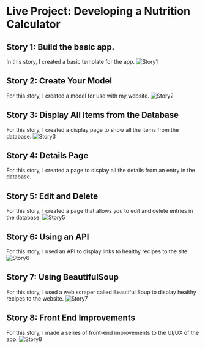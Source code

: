 # Live Project: Developing a Nutrition Calculator
## Story 1: Build the basic app.
In this story, I created a basic template for the app.
![Story1](https://user-images.githubusercontent.com/99293073/171049164-afa20617-352e-4aca-b184-ac716a1803b2.PNG)
## Story 2: Create Your Model
For this story, I created a model for use with my website.
![Story2](https://user-images.githubusercontent.com/99293073/171049265-ec24f483-139b-43e4-8de4-0e454009985c.PNG)
## Story 3: Display All Items from the Database
For this story, I created a display page to show all the items from the database.
![Story3](https://user-images.githubusercontent.com/99293073/171049302-15919e2e-a6e1-4cf0-ad75-e7a01d7655bb.PNG)
## Story 4: Details Page
For this story, I created a page to display all the details from an entry in the database.
## Story 5: Edit and Delete
For this story, I created a page that allows you to edit and delete entries in the database.
![Story5](https://user-images.githubusercontent.com/99293073/171049625-94162128-b84a-4ffe-81e2-db8f00a2b5e5.png)
## Story 6: Using an API
For this story, I used an API to display links to healthy recipes to the site.
![Story6](https://user-images.githubusercontent.com/99293073/171049633-aab5d27d-eefd-4374-a0b2-aa895136c4b9.png)
## Story 7: Using BeautifulSoup
For this story, I used a web scraper called Beautiful Soup to display healthy recipes to the website.
![Story7](https://user-images.githubusercontent.com/99293073/171049759-cfba20be-9ae8-4e23-b4f1-dcafc3c92747.PNG)
## Story 8: Front End Improvements
For this story, I made a series of front-end improvements to the UI/UX of the app.
![Story8](https://user-images.githubusercontent.com/99293073/171050332-622e1ef8-ff63-4593-aa53-1bb955b7e92c.PNG)
